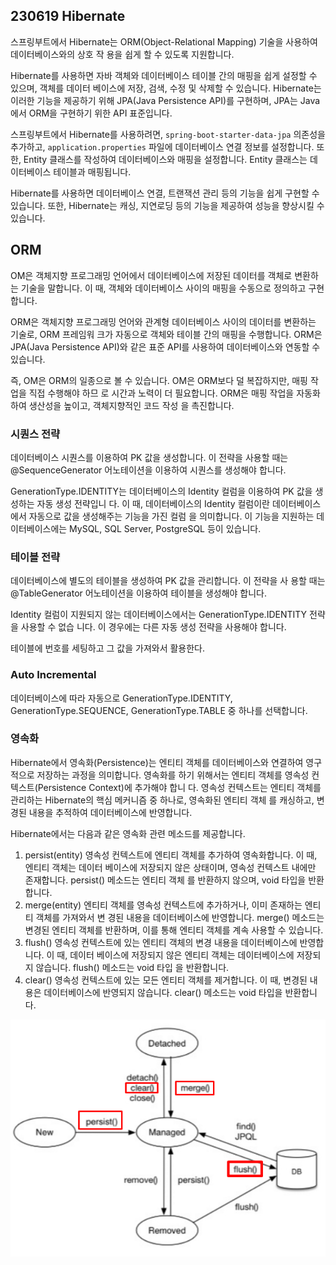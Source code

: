 ## 230619 Hibernate 

스프링부트에서 Hibernate는 ORM(Object-Relational Mapping) 기술을 사용하여 데이터베이스와의 상호 작
용을 쉽게 할 수 있도록 지원합니다.


Hibernate를 사용하면 자바 객체와 데이터베이스 테이블 간의 매핑을 쉽게 설정할 수 있으며, 객체를 데이터
베이스에 저장, 검색, 수정 및 삭제할 수 있습니다. Hibernate는 이러한 기능을 제공하기 위해 JPA(Java
Persistence API)를 구현하며, JPA는 Java에서 ORM을 구현하기 위한 API 표준입니다.

스프링부트에서 Hibernate를 사용하려면, `spring-boot-starter-data-jpa` 의존성을 추가하고,
`application.properties` 파일에 데이터베이스 연결 정보를 설정합니다. 또한, Entity 클래스를 작성하여
데이터베이스와 매핑을 설정합니다. Entity 클래스는 데이터베이스 테이블과 매핑됩니다.

Hibernate를 사용하면 데이터베이스 연결, 트랜잭션 관리 등의 기능을 쉽게 구현할 수 있습니다. 또한,
Hibernate는 캐싱, 지연로딩 등의 기능을 제공하여 성능을 향상시킬 수 있습니다.

## ORM

OM은 객체지향 프로그래밍 언어에서 데이터베이스에 저장된 데이터를 객체로 변환하는 기술을 말합니다. 이
때, 객체와 데이터베이스 사이의 매핑을 수동으로 정의하고 구현합니다.

ORM은 객체지향 프로그래밍 언어와 관계형 데이터베이스 사이의 데이터를 변환하는 기술로, ORM 프레임워
크가 자동으로 객체와 테이블 간의 매핑을 수행합니다. ORM은 JPA(Java Persistence API)와 같은 표준 API를
사용하여 데이터베이스와 연동할 수 있습니다.

즉, OM은 ORM의 일종으로 볼 수 있습니다. OM은 ORM보다 덜 복잡하지만, 매핑 작업을 직접 수행해야 하므
로 시간과 노력이 더 필요합니다. ORM은 매핑 작업을 자동화하여 생산성을 높이고, 객체지향적인 코드 작성
을 촉진합니다.

### 시퀀스 전략

데이터베이스 시퀀스를 이용하여 PK 값을 생성합니다. 이 전략을 사용할
때는 @SequenceGenerator 어노테이션을 이용하여 시퀀스를 생성해야 합니다.

GenerationType.IDENTITY는 데이터베이스의 Identity 컬럼을 이용하여 PK 값을 생성하는 자동 생성 전략입니
다. 이 때, 데이터베이스의 Identity 컬럼이란 데이터베이스에서 자동으로 값을 생성해주는 기능을 가진 컬럼
을 의미합니다. 이 기능을 지원하는 데이터베이스에는 MySQL, SQL Server, PostgreSQL 등이 있습니다.

### 테이블 전략

데이터베이스에 별도의 테이블을 생성하여 PK 값을 관리합니다. 이 전략을 사
용할 때는 @TableGenerator 어노테이션을 이용하여 테이블을 생성해야 합니다.

Identity 컬럼이 지원되지 않는 데이터베이스에서는 GenerationType.IDENTITY 전략을 사용할 수 없습
니다. 이 경우에는 다른 자동 생성 전략을 사용해야 합니다.

테이블에 번호를 세팅하고 그 값을 가져와서 활용한다.

### Auto Incremental

데이터베이스에 따라 자동으로 GenerationType.IDENTITY,
GenerationType.SEQUENCE, GenerationType.TABLE 중 하나를 선택합니다.


### 영속화

Hibernate에서 영속화(Persistence)는 엔티티 객체를 데이터베이스와 연결하여 영구적으로 저장하는 과정을
의미합니다. 영속화를 하기 위해서는 엔티티 객체를 영속성 컨텍스트(Persistence Context)에 추가해야 합니
다. 영속성 컨텍스트는 엔티티 객체를 관리하는 Hibernate의 핵심 메커니즘 중 하나로, 영속화된 엔티티 객체
를 캐싱하고, 변경된 내용을 추적하여 데이터베이스에 반영합니다.

Hibernate에서는 다음과 같은 영속화 관련 메소드를 제공합니다.

1. persist(entity) 영속성 컨텍스트에 엔티티 객체를 추가하여 영속화합니다. 이 때, 엔티티 객체는 데이터
   베이스에 저장되지 않은 상태이며, 영속성 컨텍스트 내에만 존재합니다. persist() 메소드는 엔티티 객체
   를 반환하지 않으며, void 타입을 반환합니다.
2. merge(entity) 엔티티 객체를 영속성 컨텍스트에 추가하거나, 이미 존재하는 엔티티 객체를 가져와서 변
   경된 내용을 데이터베이스에 반영합니다. merge() 메소드는 변경된 엔티티 객체를 반환하며, 이를 통해
   엔티티 객체를 계속 사용할 수 있습니다.
3. flush() 영속성 컨텍스트에 있는 엔티티 객체의 변경 내용을 데이터베이스에 반영합니다. 이 때, 데이터
   베이스에 저장되지 않은 엔티티 객체는 데이터베이스에 저장되지 않습니다. flush() 메소드는 void 타입
   을 반환합니다.
4. clear() 영속성 컨텍스트에 있는 모든 엔티티 객체를 제거합니다. 이 때, 변경된 내용은 데이터베이스에
   반영되지 않습니다. clear() 메소드는 void 타입을 반환합니다.

![img.png](img.png)